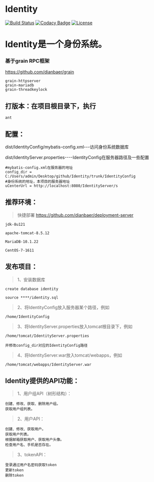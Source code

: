 # Identity

[![Build Status](https://travis-ci.org/dianbaer/Identity.svg?branch=master)](https://travis-ci.org/dianbaer/Identity)
[![Codacy Badge](https://api.codacy.com/project/badge/Grade/e14f986cdb3a42e7b4865fbc77863479)](https://www.codacy.com/app/232365732/Identity?utm_source=github.com&amp;utm_medium=referral&amp;utm_content=dianbaer/Identity&amp;utm_campaign=Badge_Grade)
[![License](https://img.shields.io/badge/License-MIT-blue.svg)](LICENSE)

# Identity是一个身份系统。

### 基于grain RPC框架

https://github.com/dianbaer/grain

	grain-httpserver
	grain-mariadb
	grain-threadkeylock


## 打版本：在项目根目录下，执行

	ant


## 配置：

dist/IdentityConfig/mybatis-config.xml---访问身份系统数据库

dist/IdentityServer.properties----IdentityConfig在服务器路径及一些配置

	#mybatis-config.xml在服务器的地址
	config_dir = C:/Users/admin/Desktop/github/Identity/trunk/IdentityConfig
	#身份系统的地址，本项目的服务器地址
	uCenterUrl = http://localhost:8080/IdentityServer/s


## 推荐环境：

>快捷部署 https://github.com/dianbaer/deployment-server

	jdk-8u121

	apache-tomcat-8.5.12

	MariaDB-10.1.22

	CentOS-7-1611


## 发布项目：

>1、安装数据库
	
	create database identity
	
	source ****/identity.sql

>2、将IdentityConfig放入服务器某个路径，例如
	
	/home/IdentityConfig

>3、将IdentityServer.properties放入tomcat根目录下，例如
	
	/home/tomcat/IdentityServer.properties
	
	并修改config_dir对应的IdentityConfig路径

>4、将IdentityServer.war放入tomcat/webapps，例如
	
	/home/tomcat/webapps/IdentityServer.war


	

## Identity提供的API功能：

>1、用户组API（树形结构）：
	
	创建、修改、获取、删除用户组。
	获取用户组列表。

>2、用户API：
	
	创建、修改、获取用户。
	获取用户列表。
	根据邮箱获取用户、获取用户头像。
	检查用户名、手机是否存在。

>3、tokenAPI：
	
	登录通过用户名密码获取token
	更新token
	删除token



